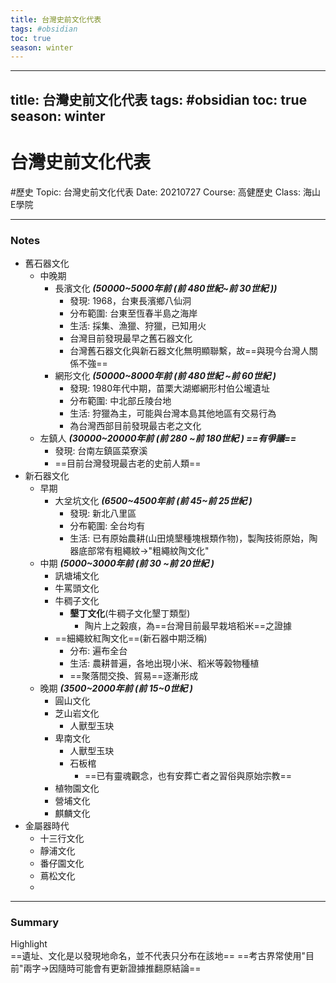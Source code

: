 ```yaml
---
title: 台灣史前文化代表
tags: #obsidian 
toc: true
season: winter
---
```

---
title: 台灣史前文化代表
tags: #obsidian 
toc: true
season: winter
---
# 台灣史前文化代表
#歷史
Topic: 台灣史前文化代表
Date: 20210727
Course: 高健歷史
Class: 海山E學院
 
---
### Notes
- 舊石器文化	
	- 中晚期
		- 長濱文化 ***(50000~5000年前 (前 480世紀~前 30世紀 ))***
			- 發現: 1968，台東長濱鄉八仙洞
			- 分布範圍: 台東至恆春半島之海岸
			- 生活: 採集、漁獵、狩獵，已知用火
			- 台灣目前發現最早之舊石器文化
			- 台灣舊石器文化與新石器文化無明顯聯繫，故==與現今台灣人關係不強==
		- 網形文化 ***(50000~8000年前 (前 480世紀 ~前 60世紀 )***
			- 發現: 1980年代中期，苗栗大湖鄉網形村伯公壠遺址
			- 分布範圍: 中北部丘陵台地 
			- 生活: 狩獵為主，可能與台灣本島其他地區有交易行為
			- 為台灣西部目前發現最古老之文化
	-  左鎮人 ***(30000~20000年前 (前 280 ~前 180世紀 ) ==有爭議==***
		-  發現: 台南左鎮區菜寮溪
		- ==目前台灣發現最古老的史前人類==
- 新石器文化
	- 早期
		- 大坌坑文化 ***(6500~4500年前 (前 45~前 25世紀 )***
			- 發現: 新北八里區
			- 分布範圍: 全台均有
			- 生活: 已有原始農耕(山田燒墾種塊根類作物)，製陶技術原始，陶器底部常有粗繩紋->"粗繩紋陶文化"
	- 中期 ***(5000~3000年前 (前 30 ~前 20世紀 )***
		- 訊塘埔文化
		- 牛罵頭文化
		- 牛稠子文化
			- **墾丁文化**(牛稠子文化墾丁類型)
				- 陶片上之榖痕，為==台灣目前最早栽培稻米==之證據
		- ==細繩紋紅陶文化==(新石器中期泛稱)
			- 分布: 遍布全台
			- 生活: 農耕普遍，各地出現小米、稻米等榖物種植
			- ==聚落間交換、貿易==逐漸形成
	- 晚期 ***(3500~2000年前 (前  15~0世紀 )***
		- 圓山文化
		- 芝山岩文化
			- 人獸型玉玦
		- 卑南文化
			- 人獸型玉玦
			- 石板棺
				- ==已有靈魂觀念，也有安葬亡者之習俗與原始宗教==
		- 植物園文化
		- 營埔文化
		- 麒麟文化
- 金屬器時代
	- 十三行文化
	- 靜浦文化
	- 番仔園文化
	- 蔦松文化
	- 
---
### Summary
Highlight    
==遺址、文化是以發現地命名，並不代表只分布在該地==
==考古界常使用"目前"兩字->因隨時可能會有更新證據推翻原結論==
#### 